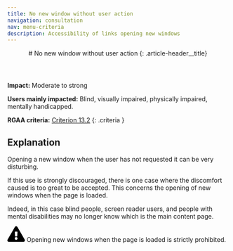 ```yaml
---
title: No new window without user action
navigation: consultation
nav: menu-criteria
description: Accessibility of links opening new windows
---
```


<header>
# No new window without user action
{: .article-header__title}
</header>

**Impact:** Moderate to strong

**Users mainly impacted:** Blind, visually impaired, physically impaired, mentally handicapped.

**RGAA criteria:** [Criterion 13.2](https://www.numerique.gouv.fr/publications/rgaa-accessibilite/methode/criteres/#crit-13-2)
{: .criteria }

## Explanation

Opening a new window when the user has not requested it can be very disturbing.

If this use is strongly discouraged, there is one case where the discomfort caused is too great to be accepted. This concerns the opening of new windows when the page is loaded.

Indeed, in this case blind people, screen reader users, and people with mental disabilities may no longer know which is the main content page.

<div class="important">
<svg role="img" aria-label="Important" xmlns="http://www.w3.org/2000/svg" viewBox="0 0 576 512" width="40" height="36"><title>Important</title><path d="M569.517 440.013C587.975 472.007 564.806 512 527.94 512H48.054c-36.937 0-59.999-40.055-41.577-71.987L246.423 23.985c18.467-32.009 64.72-31.951 83.154 0l239.94 416.028zM288 354c-25.405 0-46 20.595-46 46s20.595 46 46 46 46-20.595 46-46-20.595-46-46-46zm-43.673-165.346l7.418 136c.347 6.364 5.609 11.346 11.982 11.346h48.546c6.373 0 11.635-4.982 11.982-11.346l7.418-136c.375-6.874-5.098-12.654-11.982-12.654h-63.383c-6.884 0-12.356 5.78-11.981 12.654z"/></svg>
Opening new windows when the page is loaded is strictly prohibited.
</div>
